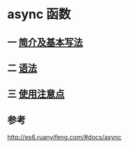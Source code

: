 # async 函数
 
## 一 [简介及基本写法](/qian-duan-ji-zhu-xue-xi-zong-jie-zheng-li/javascript/es6zhong-dian/async/jian-jie-yu-ji-ben-xie-fa.md)

## 二 [语法](/qian-duan-ji-zhu-xue-xi-zong-jie-zheng-li/javascript/es6zhong-dian/async/yu-fa.md)

## 三 [使用注意点](/qian-duan-ji-zhu-xue-xi-zong-jie-zheng-li/javascript/es6zhong-dian/async/shi-yong-zhu-yi-dian.md)



## 参考
http://es6.ruanyifeng.com/#docs/async



